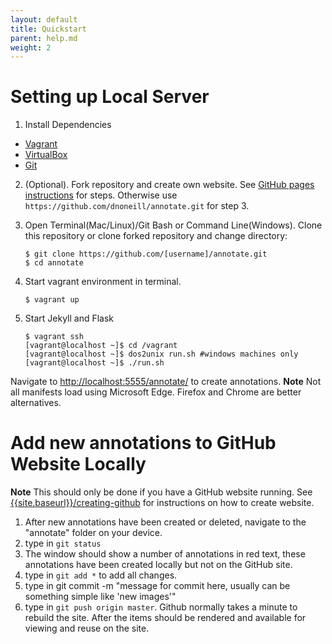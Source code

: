 ```yaml
---
layout: default
title: Quickstart
parent: help.md
weight: 2
---
```


# Setting up Local Server

1. Install Dependencies
- [Vagrant](https://www.vagrantup.com/downloads.html)
- [VirtualBox](https://www.virtualbox.org/wiki/Downloads)
- [Git](https://git-scm.com/downloads)

2. (Optional). Fork repository and create own website. See [GitHub pages instructions]({{site.baseurl}}/helpdocs/help/creating-github/) for steps. Otherwise use `https://github.com/dnoneill/annotate.git` for step 3.

3. Open Terminal(Mac/Linux)/Git Bash or Command Line(Windows). Clone this repository or clone forked repository and change directory:

	```
	$ git clone https://github.com/[username]/annotate.git
	$ cd annotate

	```

3. Start vagrant environment in terminal.

	`$ vagrant up`

4. Start Jekyll and Flask
	```
	$ vagrant ssh
	[vagrant@localhost ~]$ cd /vagrant
	[vagrant@localhost ~]$ dos2unix run.sh #windows machines only
	[vagrant@localhost ~]$ ./run.sh

	```

Navigate to [http://localhost:5555/annotate/](http://localhost:5555/annotate/) to create annotations. **Note** Not all manifests load using Microsoft Edge. Firefox and Chrome are better alternatives.

# Add new annotations to GitHub Website Locally
**Note** This should only be done if you have a GitHub website running. See [{{site.baseurl}}/creating-github]({{site.baseurl}}/creating-github) for instructions on how to create website.
1. After new annotations have been created or deleted, navigate to the "annotate" folder on your device.
2. type in `git status`
3. The window should show a number of annotations in red text, these annotations have been created locally but not on the GitHub site.
4. type in `git add *` to add all changes.
5. type in git commit -m "message for commit here, usually can be something simple like 'new images'"
6. type in `git push origin master`. Github normally takes a minute to rebuild the site. After the items should be rendered and available for viewing and reuse on the site.
